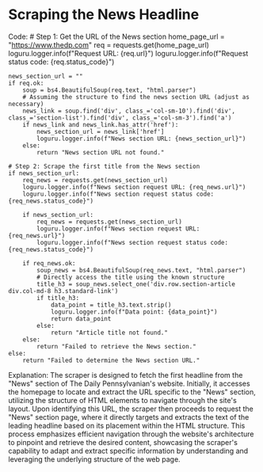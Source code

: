 # Scraping the News Headline

Code: 
    # Step 1: Get the URL of the News section
    home_page_url = "https://www.thedp.com"
    req = requests.get(home_page_url)
    loguru.logger.info(f"Request URL: {req.url}")
    loguru.logger.info(f"Request status code: {req.status_code}")

    news_section_url = ""
    if req.ok:
        soup = bs4.BeautifulSoup(req.text, "html.parser")
        # Assuming the structure to find the news section URL (adjust as necessary)
        news_link = soup.find('div', class_='col-sm-10').find('div', class_='section-list').find('div', class_='col-sm-3').find('a')
        if news_link and news_link.has_attr('href'):
            news_section_url = news_link['href']
            loguru.logger.info(f"News section URL: {news_section_url}")
        else:
            return "News section URL not found."

    # Step 2: Scrape the first title from the News section
    if news_section_url:
        req_news = requests.get(news_section_url)
        loguru.logger.info(f"News section request URL: {req_news.url}")
        loguru.logger.info(f"News section request status code: {req_news.status_code}")
        
        if news_section_url:
            req_news = requests.get(news_section_url)
            loguru.logger.info(f"News section request URL: {req_news.url}")
            loguru.logger.info(f"News section request status code: {req_news.status_code}")

        if req_news.ok:
            soup_news = bs4.BeautifulSoup(req_news.text, "html.parser")
            # Directly access the title using the known structure
            title_h3 = soup_news.select_one('div.row.section-article div.col-md-8 h3.standard-link')
            if title_h3:
                data_point = title_h3.text.strip()
                loguru.logger.info(f"Data point: {data_point}")
                return data_point
            else:
                return "Article title not found."
        else:
            return "Failed to retrieve the News section."
    else:
        return "Failed to determine the News section URL."

Explanation: 
The scraper is designed to fetch the first headline from the "News" section of The Daily Pennsylvanian's website. Initially, it accesses the homepage to locate and extract the URL specific to the "News" section, utilizing the structure of HTML elements to navigate through the site's layout. Upon identifying this URL, the scraper then proceeds to request the "News" section page, where it directly targets and extracts the text of the leading headline based on its placement within the HTML structure. This process emphasizes efficient navigation through the website's architecture to pinpoint and retrieve the desired content, showcasing the scraper's capability to adapt and extract specific information by understanding and leveraging the underlying structure of the web page.
